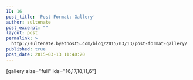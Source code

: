 ```yaml
---
ID: 16
post_title: 'Post Format: Gallery'
author: sultenate
post_excerpt: ""
layout: post
permalink: >
  http://sultenate.byethost5.com/blog/2015/03/13/post-format-gallery/
published: true
post_date: 2015-03-13 11:40:20
---
```

[gallery size="full" ids="16,17,18,11,6"]